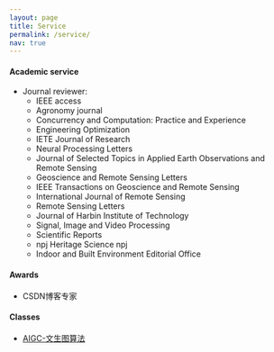 ```yaml
---
layout: page
title: Service
permalink: /service/
nav: true
---
```


#### Academic service

- Journal reviewer: 
  - IEEE access  
  - Agronomy journal  
  - Concurrency and Computation: Practice and Experience
  - Engineering Optimization
  - IETE Journal of Research
  - Neural Processing Letters
  - Journal of Selected Topics in Applied Earth Observations and Remote Sensing  
  - Geoscience and Remote Sensing Letters
  - IEEE Transactions on Geoscience and Remote Sensing
  - International Journal of Remote Sensing 
  - Remote Sensing Letters
  - Journal of Harbin Institute of Technology
  - Signal, Image and Video Processing
  - Scientific Reports
  - npj Heritage Science  npj 
  - Indoor and Built Environment Editorial Office


#### Awards

- CSDN博客专家

#### Classes

- [AIGC-文生图算法](https://edu.csdn.net/course/detail/39618?utm_source=course_from_topic)



